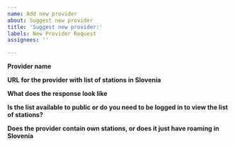 ```yaml
---
name: Add new provider
about: Suggest new provider
title: 'Suggest new provider:'
labels: New Provider Request
assignees: ''

---
```


**Provider name**

**URL for the provider with list of stations in Slovenia**

**What does the response look like**

**Is the list available to public or do you need to be logged in to view the list of stations?**

**Does the provider contain own stations, or does it just have roaming in Slovenia**
